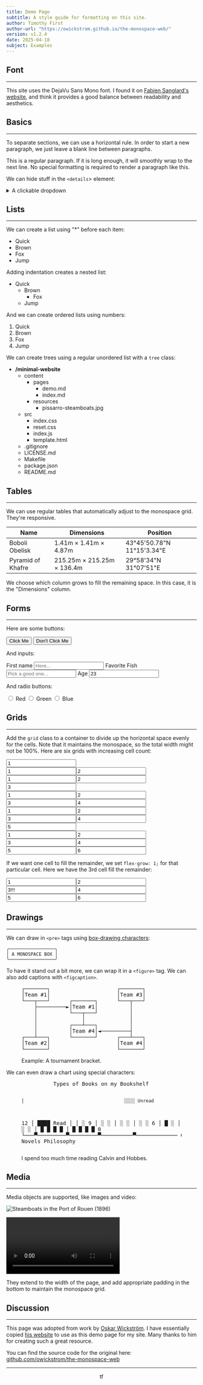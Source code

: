 ```yaml
---
title: Demo Page
subtitle: A style guide for formatting on this site.
author: Timothy First
author-url: "https://owickstrom.github.io/the-monospace-web/"
version: v1.2.4
date: 2025-04-18
subject: Examples
---
```



## Font

<hr class="thin">

This site uses the DejaVu Sans Mono font. I found it on [Fabien Sanglard's website](https://fabiensanglard.net/), and think it provides a good balance between readability and aesthetics.

## Basics

<hr class="thin">

To separate sections, we can use a horizontal rule. In order to start a new paragraph, we just leave a blank line between paragraphs.

This is a regular paragraph. If it is long enough, it will smoothly wrap to the next line. No special formatting is required to render a paragraph like this.

We can hide stuff in the `<details`> element:

<details>
<summary>A clickable dropdown</summary>
<p>Content hidden inside of the dropdown.</p>
</details>

## Lists

<hr class="thin">

We can create a list using "*" before each item:

* Quick
* Brown
* Fox
* Jump

Adding indentation creates a nested list:

* Quick
  * Brown
    * Fox
  * Jump

And we can create ordered lists using numbers:

1. Quick
1. Brown
  1. Fox
1. Jump

We can create trees using a regular unordered list with a `tree` class:

<ul class="tree"><li><p style="margin: 0;"><strong>/minimal-website</strong></p>

* content
  * pages
    * demo.md
    * index.md
  * resources
    * pissarro-steamboats.jpg
* src
  * index.css
  * reset.css
  * index.js
  * template.html
* .gitignore
* LICENSE.md
* Makefile
* package.json
* README.md

</li></ul>

## Tables

<hr class="thin">

We can use regular tables that automatically adjust to the monospace grid.
They're responsive.

<table>
<thead>
  <tr>
    <th class="width-min">Name</th>
    <th class="width-auto">Dimensions</th>
    <th class="width-min">Position</th>
  </tr>
</thead>
<tbody>
  <tr>
    <td>Boboli Obelisk</td>
    <td>1.41m &times; 1.41m &times; 4.87m</td>
    <td>43°45'50.78"N 11°15'3.34"E</td>
  </tr>
  <tr>
    <td>Pyramid of Khafre</td>
    <td>215.25m &times; 215.25m &times; 136.4m</td>
    <td>29°58'34"N 31°07'51"E</td>
  </tr>
</tbody>
</table>

We choose which column grows to fill the remaining space. In this case, it is the "Dimensions" column.

## Forms

<hr class="thin">

Here are some buttons:

<nav>
    <button>Click Me</button>
    <button>Don't Click Me</button>
</nav>

And inputs:

<form class="grid">
<label>First name <input type="text" placeholder="Here..." /></label>
<label>Favorite Fish <input type="text" placeholder="Pick a good one..." /></label>
<label>Age <input type="text" value="23" /></label>
</form>

And radio buttons:

<form class="grid">
<label><input name="radio" type="radio" /> Red</label>
<label><input name="radio" type="radio" /> Green</label>
<label><input name="radio" type="radio" /> Blue</label>
</form>

## Grids

<hr class="thin">

Add the `grid` class to a container to divide up the horizontal space evenly for the cells.
Note that it maintains the monospace, so the total width might not be 100%.
Here are six grids with increasing cell count:

<div class="grid"><input readonly value="1" /></div>
<div class="grid"><input readonly value="1" /><input readonly value="2" /></div>
<div class="grid"><input readonly value="1" /><input readonly value="2" /><input readonly value="3" /></div>
<div class="grid"><input readonly value="1" /><input readonly value="2" /><input readonly value="3" /><input readonly value="4" /></div>
<div class="grid"><input readonly value="1" /><input readonly value="2" /><input readonly value="3" /><input readonly value="4" /><input readonly value="5" /></div>
<div class="grid"><input readonly value="1" /><input readonly value="2" /><input readonly value="3" /><input readonly value="4" /><input readonly value="5" /><input readonly value="6" /></div>

If we want one cell to fill the remainder, we set `flex-grow: 1;` for that particular cell. Here we have the 3rd cell fill the remainder:

<div class="grid"><input readonly value="1" /><input readonly value="2" /><input readonly value="3!!!" style="flex-grow: 1;" /><input readonly value="4" /><input readonly value="5" /><input readonly value="6" /></div>

## Drawings

<hr class="thin">

We can draw in `<pre>` tags using [box-drawing characters](https://en.wikipedia.org/wiki/Box-drawing_characters):

```
╭─────────────────╮
│ A MONOSPACE BOX │
╰─────────────────╯
```

To have it stand out a bit more, we can wrap it in a `<figure>` tag. We can also add captions with `<figcaption>`.

<figure>
<pre>
┌───────┐                     ┌───────┐
│Team #1│                     │Team #3│
└───┬───┘      ┌───────┐      └───┬───┘
    ├─────────►│Team #1│          │
    │          └───┬───┘          │
    │              │              │
    │          ┌───┴───┐          │
    │          │Team #4│◄─────────┤
┌───┴───┐      └───────┘      ┌───┴───┐
│Team #2│                     │Team #4│
└───────┘                     └───────┘</pre>
<figcaption>Example: A tournament bracket.</figcaption>
</figure>

We can even draw a chart using special characters:

<figure><pre>
          Types of Books on my Bookshelf

    │                                     ░░░░ Unread
 12 │                                     ████ Read
    │
    │                       ░
 9  │             ░         ░
    │             ░         ░
    │             ░         ░
 6  │             █         ░
    │             █         ░
    │             █         ░
 3  │   █         █         ░          ░
    │   █         █         █          █
    │   █         █         █          █
 0  └───▀─────────▀─────────▀──────────▀─────────────
     Comics   Economics   Novels   Philosophy
</pre>
<figcaption>I spend too much time reading Calvin and Hobbes.</figcaption>
</figure>

## Media

<hr class="thin">

Media objects are supported, like images and video:

![Steamboats in the Port of Rouen (1896)](resources/pissarro-steamboats.jpg)

![[The Center of the Web (1914), Wikimedia](https://en.wikisource.org/wiki/Page:The_Center_of_the_Web_(1914).webm/11)](https://upload.wikimedia.org/wikipedia/commons/e/e0/The_Center_of_the_Web_%281914%29.webm)

They extend to the width of the page, and add appropriate padding in the bottom to maintain the monospace grid.

## Discussion

<hr class="thin">

This page was adopted from work by [Oskar Wickström](https://x.com/owickstrom). I have essentially copied [his website](https://owickstrom.github.io/the-monospace-web/) to use as this demo page for my site. Many thanks to him for creating such a great resource.

You can find the source code for the original here: [github.com/owickstrom/the-monospace-web](https://github.com/owickstrom/the-monospace-web)

<hr>
<center>tf</center>
